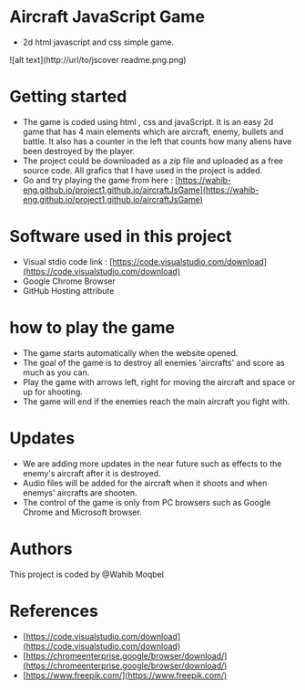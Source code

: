 
# Aircraft JavaScript Game
- 2d html javascript and css simple game. 


![alt text](http://url/to/jscover readme.png.png)

# Getting started 

- The game is coded using html , css and javaScript. It is an easy 2d game that has 4 main elements which are aircraft, enemy, bullets and    battle. It also has a counter in the left that counts how many aliens have been destroyed by the player.
- The project could be downloaded as a zip file and uploaded as a free source code. All grafics that I have used in the project is added.
- Go and try playing the game from here : [https://wahib-eng.github.io/project1.github.io/aircraftJsGame](https://wahib-eng.github.io/project1.github.io/aircraftJsGame)


# Software used in this project 

- Visual stdio code link : [https://code.visualstudio.com/download](https://code.visualstudio.com/download)
- Google Chrome Browser 
- GitHub Hosting attribute 


# how to play the game 
- The game starts automatically when the website opened. 
- The goal of the game is to destroy all enemies 'aircrafts'  and score as much as you can. 
- Play the game with arrows left, right for moving the aircraft and space or up for shooting. 
- The game will end if the enemies reach the main aircraft you fight with. 
  
# Updates 
- We are adding more updates in the near future such as effects to the enemy's aircraft after it is destroyed.
- Audio files will be added for the aircraft when it shoots and when enemys' aircrafts are shooten.
- The control of the game is only from PC browsers such as Google Chrome and Microsoft browser.  
  
# Authors 
This project is coded by @Wahib Moqbel  

# References 
 
 - [https://code.visualstudio.com/download](https://code.visualstudio.com/download)
 - [https://chromeenterprise.google/browser/download/](https://chromeenterprise.google/browser/download/)
 - [https://www.freepik.com/](https://www.freepik.com/)
 
 



